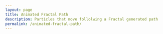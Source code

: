 ```yaml
---
layout: page
title: Animated Fractal Path
description: Particles that move follolwing a Fractal generated path
permalink: /animated-fractal-path/
---
```


<script type="text/javascript">

function defineFractalPath(startX, startY){
    context.translate(startX, startY);
    drawLine(0, 0, 0, -branchLength);
    drawDot(0,0,dotRadius);
    //--------------------------------

    if(currentDepth > 0 ){
        currentDepth--;
        context.translate(0, -branchLength);

        angle += fractalProportion;
        branchLength *= fractalProportion;

        // // Draw Right Branch
        // context.save();
        // context.rotate(angle * Math.PI / 180);
        // defineFractalPath(0, 0, depth);
        // context.restore();

        // Draw Left Branch
        context.save();
        context.rotate(-angle * Math.PI / 180);
        defineFractalPath(0, 0, currentDepth);
        context.restore();
    }
}
//
// function animateParticle(){
//
//     context.translate(startX, startY);
//
//     drawDot(dotX, dotY, dotRadius);
//     //--------------------------------
//
//     if(depth > 0 ){
//         depth--;
//         context.translate(0, -branchLength);
//
//         angle += fractalProportion;
//         branchLength *= fractalProportion;
//
//         // Draw Left Branch
//         // context.save();
//         context.rotate(-angle * Math.PI / 180);
//         // defineFractalPath(0, 0, depth);
//         // context.restore();
//
//         dotX = 0;
//         dotY = 0;
//     }
//
//     requestAnimationFrame(animateParticle);
// }

//----------------------------------------------------------------------
// Helper Functions

// draws a Line from (x1,y1) to (x2,y2)
function drawLine(x1, y1, x2, y2){
    context.beginPath();

    context.moveTo(x1,y1);
    context.lineTo(x2, y2);

    context.closePath();
    context.stroke();
}

// draws a Dot on (x,y) with a radius r
function drawDot(x,y,r) {
    context.beginPath();
    context.arc(x, y, r, 0, 2*Math.PI, false);
    context.stroke();
}

// Creates a Canvas elements and appends it to the body
function createCanvasDomElement(){
    var bodyDomElement = document.getElementsByTagName("BODY")[0],
        canvas = document.createElement("canvas");

    canvas.width = 400;
    canvas.height = 300;

    // Append the canvas element to the DOM
    bodyDomElement.appendChild(canvas);

    // Apply basic styles to the Canvas Element
    canvas.style.border = 'solid 1px #000';
    canvas.style.display = 'block';
    canvas.style.margin = '0 auto';
}

//----------------------------------------------------------------------
// Render Loop Main Functions: Setup, Update and Draw
function update(){
    if(currentDepth>0){
        currentDepth--;
    }
    else {
        currentDepth = initialDepth;
    }
}

function draw(){

}

function renderLoop(){

    update();

    draw();

    requestAnimationFrame(renderLoop);
    // defineFractalPath(canvasHalfWidth, canvas.height);

    // animateParticle();

}

//----------------------------------------------------------------------
// Create and setup initial variables
createCanvasDomElement();

// Initial Setup - Global Variables
var canvas = document.getElementsByTagName('CANVAS')[0],
    context = canvas.getContext('2d'),
    initialDepth = 10,
    currentDepth = initialDepth,
    startX = canvas.width/2,
    startY = canvas.height,
    dotX = startX,
    dotY = startY,
    fractalProportion = 0.8,
    branchLength = 55,
    dotRadius = 7,
    angle = 8,
    fractalPath = [];

defineFractalPath(startX, startY );
//----------------------------------------------------------------------
// Begin Render Loop
renderLoop();

</script>

